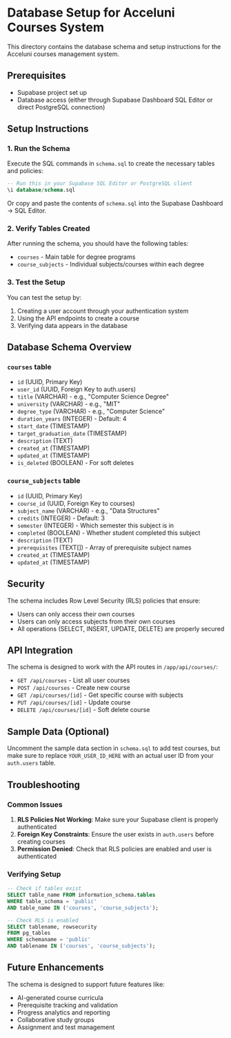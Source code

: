 # Database Setup for Acceluni Courses System

This directory contains the database schema and setup instructions for the Acceluni courses management system.

## Prerequisites

- Supabase project set up
- Database access (either through Supabase Dashboard SQL Editor or direct PostgreSQL connection)

## Setup Instructions

### 1. Run the Schema

Execute the SQL commands in `schema.sql` to create the necessary tables and policies:

```sql
-- Run this in your Supabase SQL Editor or PostgreSQL client
\i database/schema.sql
```

Or copy and paste the contents of `schema.sql` into the Supabase Dashboard → SQL Editor.

### 2. Verify Tables Created

After running the schema, you should have the following tables:

- `courses` - Main table for degree programs
- `course_subjects` - Individual subjects/courses within each degree

### 3. Test the Setup

You can test the setup by:

1. Creating a user account through your authentication system
2. Using the API endpoints to create a course
3. Verifying data appears in the database

## Database Schema Overview

### `courses` table
- `id` (UUID, Primary Key)
- `user_id` (UUID, Foreign Key to auth.users)
- `title` (VARCHAR) - e.g., "Computer Science Degree"
- `university` (VARCHAR) - e.g., "MIT"
- `degree_type` (VARCHAR) - e.g., "Computer Science"
- `duration_years` (INTEGER) - Default: 4
- `start_date` (TIMESTAMP)
- `target_graduation_date` (TIMESTAMP)
- `description` (TEXT)
- `created_at` (TIMESTAMP)
- `updated_at` (TIMESTAMP)
- `is_deleted` (BOOLEAN) - For soft deletes

### `course_subjects` table
- `id` (UUID, Primary Key)
- `course_id` (UUID, Foreign Key to courses)
- `subject_name` (VARCHAR) - e.g., "Data Structures"
- `credits` (INTEGER) - Default: 3
- `semester` (INTEGER) - Which semester this subject is in
- `completed` (BOOLEAN) - Whether student completed this subject
- `description` (TEXT)
- `prerequisites` (TEXT[]) - Array of prerequisite subject names
- `created_at` (TIMESTAMP)
- `updated_at` (TIMESTAMP)

## Security

The schema includes Row Level Security (RLS) policies that ensure:

- Users can only access their own courses
- Users can only access subjects from their own courses
- All operations (SELECT, INSERT, UPDATE, DELETE) are properly secured

## API Integration

The schema is designed to work with the API routes in `/app/api/courses/`:

- `GET /api/courses` - List all user courses
- `POST /api/courses` - Create new course
- `GET /api/courses/[id]` - Get specific course with subjects
- `PUT /api/courses/[id]` - Update course
- `DELETE /api/courses/[id]` - Soft delete course

## Sample Data (Optional)

Uncomment the sample data section in `schema.sql` to add test courses, but make sure to replace `YOUR_USER_ID_HERE` with an actual user ID from your `auth.users` table.

## Troubleshooting

### Common Issues

1. **RLS Policies Not Working**: Make sure your Supabase client is properly authenticated
2. **Foreign Key Constraints**: Ensure the user exists in `auth.users` before creating courses
3. **Permission Denied**: Check that RLS policies are enabled and user is authenticated

### Verifying Setup

```sql
-- Check if tables exist
SELECT table_name FROM information_schema.tables 
WHERE table_schema = 'public' 
AND table_name IN ('courses', 'course_subjects');

-- Check RLS is enabled
SELECT tablename, rowsecurity 
FROM pg_tables 
WHERE schemaname = 'public' 
AND tablename IN ('courses', 'course_subjects');
```

## Future Enhancements

The schema is designed to support future features like:

- AI-generated course curricula
- Prerequisite tracking and validation
- Progress analytics and reporting
- Collaborative study groups
- Assignment and test management 